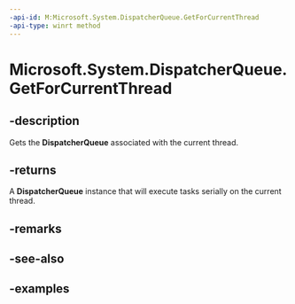 ```yaml
---
-api-id: M:Microsoft.System.DispatcherQueue.GetForCurrentThread
-api-type: winrt method
---
```


<!-- Method syntax.
public DispatcherQueue DispatcherQueue.GetForCurrentThread()
-->

# Microsoft.System.DispatcherQueue.GetForCurrentThread

## -description
Gets the **DispatcherQueue** associated with the current thread.

## -returns
A **DispatcherQueue** instance that will execute tasks serially on the current thread.

## -remarks

## -see-also

## -examples
